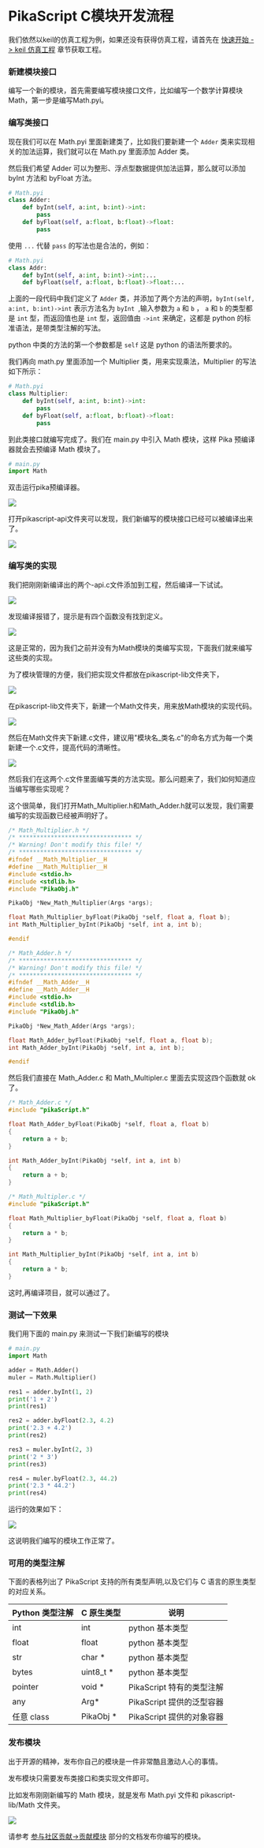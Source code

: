 # PikaScript C模块开发流程

我们依然以keil的仿真工程为例，如果还没有获得仿真工程，请首先在 [快速开始 -> keil 仿真工程](https://pikadoc.readthedocs.io/zh/latest/Keil%20%E4%BB%BF%E7%9C%9F%E5%B7%A5%E7%A8%8B.html) 章节获取工程。

### 新建模块接口

编写一个新的模块，首先需要编写模块接口文件，比如编写一个数学计算模块Math，第一步是编写Math.pyi。

### 编写类接口

现在我们可以在 Math.pyi 里面新建类了，比如我们要新建一个 `Adder` 类来实现相关的加法运算，我们就可以在 Math.py 里面添加 Adder 类。

然后我们希望 Adder 可以为整形、浮点型数据提供加法运算，那么就可以添加 byInt 方法和 byFloat 方法。

```python
# Math.pyi
class Adder:
    def byInt(self, a:int, b:int)->int:
        pass
    def byFloat(self, a:float, b:float)->float:
        pass
```

使用 `...` 代替 `pass` 的写法也是合法的，例如：

```python
# Math.pyi
class Addr:
    def byInt(self, a:int, b:int)->int:...
    def byFloat(self, a:float, b:float)->float:...
```

上面的一段代码中我们定义了 `Adder` 类，并添加了两个方法的声明，```byInt(self, a:int, b:int)->int``` 表示方法名为 ```byInt ```,输入参数为 `a` 和 `b` ， `a` 和 `b` 的类型都是 `int` 型，而返回值也是 `int` 型，返回值由 `->int` 来确定，这都是 python 的标准语法，是带类型注解的写法。

python 中类的方法的第一个参数都是 `self` 这是 python 的语法所要求的。

我们再向 math.py 里面添加一个 Multiplier 类，用来实现乘法，Multiplier 的写法如下所示：

```python
# Math.pyi
class Multiplier:
    def byInt(self, a:int, b:int)->int:
        pass
    def byFloat(self, a:float, b:float)->float:
        pass
```

到此类接口就编写完成了。我们在 main.py 中引入 Math 模块，这样 Pika 预编译器就会去预编译 Math 模块了。

```python
# main.py
import Math
```

双击运行pika预编译器。

![](assets/131119247-ae25276e-f7c9-49ef-81e1-dbddcaffdf6c.png)

打开pikascript-api文件夹可以发现，我们新编写的模块接口已经可以被编译出来了。


![](assets/131119310-99564d6a-d570-4375-9c01-c2d7cde74655.png)


### 编写类的实现


我们把刚刚新编译出的两个-api.c文件添加到工程，然后编译一下试试。


![](assets/131119636-3c3d52ce-a7c2-48a4-beb4-5498dfd4f279.png)


发现编译报错了，提示是有四个函数没有找到定义。


![](assets/131119786-823a96e3-7ab3-45f8-8c7c-282ba9b7b863.png)


这是正常的，因为我们之前并没有为Math模块的类编写实现，下面我们就来编写这些类的实现。


为了模块管理的方便，我们把实现文件都放在pikascript-lib文件夹下，


![](assets/131120029-81c9b91f-2669-40cf-86da-78d72bce81c8.png)


在pikascript-lib文件夹下，新建一个Math文件夹，用来放Math模块的实现代码。


![](assets/131120240-a4001fa4-1fd2-4b6b-82a2-191834ed781b.png)


然后在Math文件夹下新建.c文件，建议用"模块名_类名.c"的命名方式为每一个类新建一个.c文件，提高代码的清晰性。


![](assets/131120619-45ae3520-7b63-434b-8831-5b4d9f900cad.png)


然后我们在这两个.c文件里面编写类的方法实现。那么问题来了，我们如何知道应当编写哪些实现呢？


这个很简单，我们打开Math_Multiplier.h和Math_Adder.h就可以发现，我们需要编写的实现函数已经被声明好了。


```c
/* Math_Multiplier.h */
/* ******************************** */
/* Warning! Don't modify this file! */
/* ******************************** */
#ifndef __Math_Multiplier__H
#define __Math_Multiplier__H
#include <stdio.h>
#include <stdlib.h>
#include "PikaObj.h"

PikaObj *New_Math_Multiplier(Args *args);

float Math_Multiplier_byFloat(PikaObj *self, float a, float b);
int Math_Multiplier_byInt(PikaObj *self, int a, int b);

#endif
```


```c
/* Math_Adder.h */
/* ******************************** */
/* Warning! Don't modify this file! */
/* ******************************** */
#ifndef __Math_Adder__H
#define __Math_Adder__H
#include <stdio.h>
#include <stdlib.h>
#include "PikaObj.h"

PikaObj *New_Math_Adder(Args *args);

float Math_Adder_byFloat(PikaObj *self, float a, float b);
int Math_Adder_byInt(PikaObj *self, int a, int b);

#endif
```


然后我们直接在 Math_Adder.c 和 Math_Multipler.c 里面去实现这四个函数就 ok 了。


```c
/* Math_Adder.c */
#include "pikaScript.h"

float Math_Adder_byFloat(PikaObj *self, float a, float b)
{
	return a + b;
}

int Math_Adder_byInt(PikaObj *self, int a, int b)
{
	return a + b;
}
```


```c
/* Math_Multipler.c */
#include "pikaScript.h"

float Math_Multiplier_byFloat(PikaObj *self, float a, float b)
{
	return a * b;
}

int Math_Multiplier_byInt(PikaObj *self, int a, int b)
{
	return a * b;
}
```


这时,再编译项目，就可以通过了。


### 测试一下效果


我们用下面的 main.py 来测试一下我们新编写的模块


```python
# main.py
import Math

adder = Math.Adder()
muler = Math.Multiplier()

res1 = adder.byInt(1, 2)
print('1 + 2')
print(res1)

res2 = adder.byFloat(2.3, 4.2)
print('2.3 + 4.2')
print(res2)

res3 = muler.byInt(2, 3)
print('2 * 3')
print(res3)

res4 = muler.byFloat(2.3, 44.2)
print('2.3 * 44.2')
print(res4)
```


运行的效果如下：


![](assets/131123307-1d9564d1-8b99-4784-99ed-9756693781f1.png)


这说明我们编写的模块工作正常了。

### 可用的类型注解

下面的表格列出了 PikaScript 支持的所有类型声明,以及它们与 C 语言的原生类型的对应关系。

| Python 类型注解 | C  原生类型 | 说明 |
| --------------- | ----------- | -- |
| int             | int         | python 基本类型 |
| float           | float       | python 基本类型 |
| str             | char *       | python 基本类型 |
| bytes           | uint8_t *    | python 基本类型 |
| pointer         | void *       | PikaScript 特有的类型注解 |
| any             | Arg*        |PikaScript 提供的泛型容器|
| 任意 class      | PikaObj *   |PikaScript 提供的对象容器|

### 发布模块


出于开源的精神，发布你自己的模块是一件非常酷且激动人心的事情。


发布模块只需要发布类接口和类实现文件即可。


比如发布刚刚新编写的 Math 模块，就是发布 Math.pyi 文件和 pikascript-lib/Math 文件夹。


![](assets/131123704-403753d8-2ef1-488e-a02a-08fce33cd6de.png)


请参考 [参与社区贡献->贡献模块](https://pikadoc.readthedocs.io/zh/latest/%E5%A6%82%E4%BD%95%E8%B4%A1%E7%8C%AE%20PikaScript%20%E6%A8%A1%E5%9D%97.html) 部分的文档发布你编写的模块。
